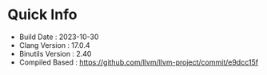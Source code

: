 # Quick Info
* Build Date : 2023-10-30
* Clang Version : 17.0.4
* Binutils Version : 2.40
* Compiled Based : https://github.com/llvm/llvm-project/commit/e9dcc15f
